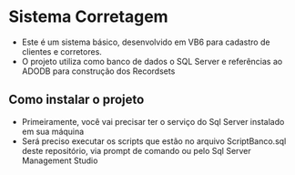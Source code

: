 # Sistema Corretagem

- Este é um sistema básico, desenvolvido em VB6 para cadastro de clientes e corretores.
- O projeto utiliza como banco de dados o SQL Server e referências ao ADODB para construção dos Recordsets

## Como instalar o projeto
- Primeiramente, você vai precisar ter o serviço do Sql Server instalado em sua máquina
- Será preciso executar os scripts que estão no arquivo ScriptBanco.sql deste repositório, via prompt de comando ou pelo Sql Server Management Studio
